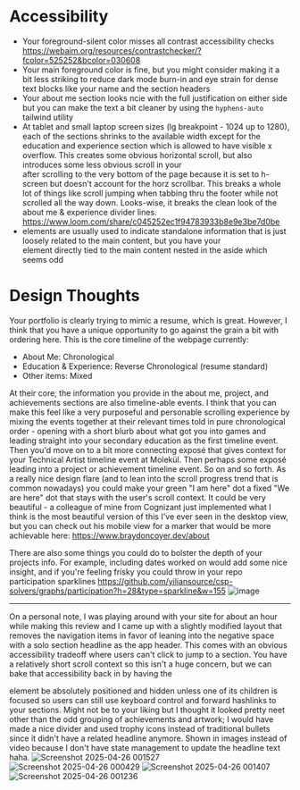 # Accessibility
- Your foreground-silent color misses all contrast accessibility checks https://webaim.org/resources/contrastchecker/?fcolor=525252&bcolor=030608
- Your main foreground color is fine, but you might consider making it a bit less striking to reduce dark mode burn-in and eye strain for dense text blocks like your name and the section headers
- Your about me section looks ncie with the full justification on either side but you can make the text a bit cleaner by using the `hyphens-auto` tailwind utility
- At tablet and small laptop screen sizes (lg breakpoint - 1024 up to 1280), each of the sections shrinks to the available width except for the education and experience section which is allowed to have visible x overflow. This creates some obvious horizontal scroll, but also introduces some less obvious scroll in your <aside> after scrolling to the very bottom of the page because it is set to h-screen but doesn't account for the horz scrollbar. This breaks a whole lot of things like scroll jumping when tabbing thru the footer while not scrolled all the way down. Looks-wise, it breaks the clean look of the about me & experience divider lines. https://www.loom.com/share/c045252ec1f94783933b8e9e3be7d0be
- <aside> elements are usually used to indicate standalone information that is just loosely related to the main content, but you have your <nav> element directly tied to the main content nested in the aside which seems odd

# Design Thoughts
Your portfolio is clearly trying to mimic a resume, which is great. However, I think that you have a unique opportunity to go against the grain a bit with ordering here. This is the core timeline of the webpage currently: 
- About Me: Chronological
- Education & Experience: Reverse Chronological (resume standard)
- Other items: Mixed

At their core, the information you provide in the about me, project, and achievements sections are also timeline-able events. I think that you can make this feel like a very purposeful and personable scrolling experience by mixing the events together at their relevant times told in pure chronological order - opening with a short blurb about what got you into games and leading straight into your secondary education as the first timeline event. Then you'd move on to a bit more connecting exposé that gives context for your Technical Artist timeline event at Molekül. Then perhaps some exposé leading into a project or achievement timeline event. So on and so forth. As a really nice design flare (and to lean into the scroll progress trend that is common nowadays) you could make your green "I am here" dot a fixed "We are here" dot that stays with the user's scroll context. It could be very beautiful - a colleague of mine from Cognizant just implemented what I think is the most beautiful version of this I've ever seen in the desktop view, but you can check out his mobile view for a marker that would be more achievable here: https://www.braydoncoyer.dev/about

There are also some things you could do to bolster the depth of your projects info. For example, including dates worked on would add some nice insight, and if you're feeling frisky you could throw in your repo participation sparklines
https://github.com/yiliansource/csp-solvers/graphs/participation?h=28&type=sparkline&w=155
![image](https://github.com/user-attachments/assets/6971ad3b-bec9-4c7c-a727-cef484a61e37)


---------------------------------------------------------------------------------
On a personal note, I was playing around with your site for about an hour while making this review and I came up with a slightly modified layout that removes the navigation items in favor of leaning into the negative space with a solo section headline as the app header. This comes with an obvious accessibility tradeoff where users can't click to jump to a section. You have a relatively short scroll context so this isn't a huge concern, but we can bake that accessibility back in by having the <nav> element be absolutely positioned and hidden unless one of its children is focused so users can still use keyboard control and forward hashlinks to your sections. Might not be to your liking but I thought it looked pretty neet other than the odd grouping of achievements and artwork; I would have made a nice divider and used trophy icons instead of traditional bullets since it didn't have a related headline anymore. Shown in images instead of video because I don't have state management to update the headline text haha.
![Screenshot 2025-04-26 001527](https://github.com/user-attachments/assets/1accb584-0fce-4cb2-aa41-55b304181b4e)
![Screenshot 2025-04-26 000429](https://github.com/user-attachments/assets/082e5229-575b-4cff-afe8-c8fee9f7ef3c)
![Screenshot 2025-04-26 001407](https://github.com/user-attachments/assets/1ed6df90-36d1-477d-a032-6b8acb93f5aa)
![Screenshot 2025-04-26 001236](https://github.com/user-attachments/assets/7d093b0b-89c9-4139-81a4-dd86c4b435dc)
